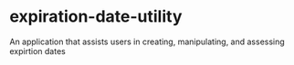# expiration-date-utility
An application that assists users in creating, manipulating, and assessing expirtion dates
